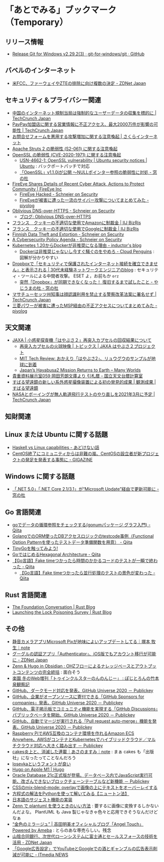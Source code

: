 # 「あとでみる」ブックマーク（Temporary）


## リリース情報

- [Release Git for Windows v2.29.2(3) · git-for-windows/git · GitHub](https://github.com/git-for-windows/git/releases/tag/v2.29.2.windows.3)

## バベルのインターネット

- [米FCC、ファーウェイやZTEの排除に向け複数の決定 - ZDNet Japan](https://japan.zdnet.com/article/35163701/)

## セキュリティ＆プライバシー関連

- [中国のインターネット規制当局は強制的なユーザーデータの収集を標的に  |  TechCrunch Japan](https://jp.techcrunch.com/2020/12/06/2020-12-04-chinas-internet-regulator-takes-aim-at-forced-data-collection/)
- [PayPay加盟店に関する営業情報に不正アクセス、最大2000万件が影響の可能性  |  TechCrunch Japan](https://jp.techcrunch.com/2020/12/07/paypay-2/)
- [お問合せフォームを悪用する攻撃増加に関する注意喚起 | さくらインターネット](https://www.sakura.ad.jp/information/announcements/2020/12/08/1968205707/)
- [Apache Struts 2 の脆弱性 (S2-061) に関する注意喚起](https://www.jpcert.or.jp/at/2020/at200046.html)
- [OpenSSL の脆弱性 (CVE-2020-1971) に関する注意喚起](https://www.jpcert.or.jp/at/2020/at200048.html)
    - [USN-4662-1: OpenSSL vulnerability | Ubuntu security notices | Ubuntu](https://ubuntu.com/security/notices/USN-4662-1) : バックポートパッチで対応
    - [「OpenSSL」v1.1.0iが公開 ～NULLポインター参照の脆弱性に対処 - 窓の杜](https://forest.watch.impress.co.jp/docs/news/1294220.html)
- [FireEye Shares Details of Recent Cyber Attack, Actions to Protect Community | FireEye Inc](https://www.fireeye.com/blog/products-and-services/2020/12/fireeye-shares-details-of-recent-cyber-attack-actions-to-protect-community.html)
    - [FireEye Hacked - Schneier on Security](https://www.schneier.com/blog/archives/2020/12/fireeye-hacked.html)
    - [FireEyeが被害に遭った一流のサイバー攻撃についてまとめてみた - piyolog](https://piyolog.hatenadiary.jp/entry/2020/12/10/180000)
- [Oblivious DNS-over-HTTPS - Schneier on Security](https://www.schneier.com/blog/archives/2020/12/oblivious-dns-over-https.html)
    - [ブログ: Oblivious DNS-over-HTTPS](https://okuranagaimo.blogspot.com/2020/12/oblivious-dns-over-https.html)
- [フランス　クッキーの不適切な使用でAmazonに制裁金 | IIJ BizRis](https://portal.bizrisk.iij.jp/595)
- [フランス　クッキーの不適切な使用でGoogleに制裁金 | IIJ BizRis](https://portal.bizrisk.iij.jp/594)
- [Finnish Data Theft and Extortion - Schneier on Security](https://www.schneier.com/blog/archives/2020/12/finnish-data-theft-and-extortion.html)
- [A Cybersecurity Policy Agenda - Schneier on Security](https://www.schneier.com/blog/archives/2020/12/a-cybersecurity-policy-agenda.html)
- [Kubernetes 1.20からDockerが非推奨になる理由 - inductor's blog](https://blog.inductor.me/entry/2020/12/03/061329)
    - [Dockerは非推奨じゃないし今すぐ騒ぐのをやめろ - Cloud Penguins](https://jaco.udcp.info/entry/2020/12/03/172843) : 図解が分かりやすい
- [Dropboxで「セキュリティで保護されたインターネット接続を確立できません」と表示される | 30代未経験ネットワークエンジニアのblog](https://network-beginner.xyz/dropbox_error) : セキュリティ・ツールによる中間者攻撃。 ESET よ，お前もか `orz`
    - [突然「Dropbox」が同期できなくなった！ 復旧するまで試したこと - やじうまの杜 - 窓の杜](https://forest.watch.impress.co.jp/docs/serial/yajiuma/1294770.html)
- [マサチューセッツ州知事は顔認識利用を禁止する警察改革法案に署名せず  |  TechCrunch Japan](https://jp.techcrunch.com/2020/12/11/2020-12-10-massachusetts-governor-returns-police-reform-bill-asking-lawmakers-to-drop-facial-recognition-ban/)
- [三菱パワーが被害に遭ったMSP経由の不正アクセスについてまとめてみた - piyolog](https://piyolog.hatenadiary.jp/entry/2020/12/12/080034)

## 天文関連

- [JAXA | 小惑星探査機「はやぶさ２」再突入カプセルの回収結果について](https://www.jaxa.jp/press/2020/12/20201206-1_j.html)
    - [再突入カプセルの火球映像 | トピックス | JAXA はやぶさ２プロジェクト](http://www.hayabusa2.jaxa.jp/topics/20201206_fireball/)
    - [MIT Tech Review: おかえり「はやぶさ2」、リュウグウのサンプルが地球に到着](https://www.technologyreview.jp/s/227307/japan-is-about-to-bring-back-samples-of-an-asteroid-180-million-miles-away/)
    - [Japan’s Hayabusa2 Mission Returns to Earth – Many Worlds](https://manyworlds.space/2020/12/11/japans-hayabusa2-mission-returns-to-earth/)
- [貴重資料展示室059 岡田芳朗文庫より 引札暦 - 国立天文台暦計算室](https://eco.mtk.nao.ac.jp/koyomi/exhibition/059/)
- [すばる望遠鏡の新しい系外惑星撮像装置による初の発見的成果 | 観測成果 | すばる望遠鏡](https://subarutelescope.org/jp/results/2020/12/10/2917.html)
- [NASAとボーイングが無人軌道飛行テストのやり直しを2021年3月に予定  |  TechCrunch Japan](https://jp.techcrunch.com/2020/12/11/2020-12-10-nasa-and-boeing-set-do-over-starliner-orbital-test-flight-for-march-2021/)

## 知財関連


## Linux または Ubuntu に関する話題

- [Haskell vs Linux capabilities - あどけない話](https://kazu-yamamoto.hatenablog.jp/entry/2020/12/10/150731)
- [CentOS終了にコミュニティからは非難の嵐、CentOSの設立者が新プロジェクトの発足を発表する事態に - GIGAZINE](https://gigazine.net/news/20201211-centos-red-hat-enterprise-linux/)

## Windows に関する話題

- [「.NET 5.0」「.NET Core 2.1/3.1」が“Microsoft Update”経由で更新可能に - 窓の杜](https://forest.watch.impress.co.jp/docs/news/1293450.html)

## Go 言語関連

- [goでデータの循環参照をチェックする(gonumパッケージ グラフ入門) - Qiita](https://qiita.com/kaz2ngt/items/ed4a0b0209e140357e00)
- [GolangでのORM使ったDBアクセスロジックのtestcode事例（Functional Option Patternを使ったテストデータ準備関数を用意） - Qiita](https://qiita.com/sky0621/items/90a8b6e7dd097cd671cd)
- [TinyGoを触ってみよう!](https://zenn.dev/pranc1ngpegasus/articles/e14b30caefc4e34d139d)
- [GoではじめるHexagonal Architecture - Qiita](https://qiita.com/usk81/items/5fd99c1c84d9a15db583)
- [【Go言語】Fake timeつかったら時間のかかるコードのテストが一瞬で終わった - Qiita](https://qiita.com/hogedigo/items/c2b6281961c5e21c4907)
    - [【Go言語】Fake timeつかったら並行処理のテストの景色が変わった - Qiita](https://qiita.com/hogedigo/items/d1db1d51d00ea5f2b75f)

## Rust 言語関連

- [The Foundation Conversation | Rust Blog](https://blog.rust-lang.org/2020/12/07/the-foundation-conversation.html)
- [Launching the Lock Poisoning Survey | Rust Blog](https://blog.rust-lang.org/2020/12/11/lock-poisoning-survey.html)

## その他

- [静音カメラアプリMicrosoft Pixが地味によいアップデートしてる｜塚本 牧生｜note](https://note.com/tsukamoto/n/nb0a054a2ae34)
- [グーグルの認証アプリ「Authenticator」、iOS版でもアカウント移行が可能に - ZDNet Japan](https://japan.zdnet.com/article/35163455/)
- [Zenn & Hugo in Obsidian : OHZフローによるナレッジベースとアウトプットコンテンツの完全統括](https://zenn.dev/estra/articles/ohzflow-zenn-hugo-obsidian) : 面白そう
- [楽園 冬のWeb増刊「トゥインクルスターのんのんじー」 : ぽじとろんの竹本泉観察記](https://positron.exblog.jp/32043668/)
- [GitHub、ダークモード対応を発表。GitHub Universe 2020 － Publickey](https://www.publickey1.jp/blog/20/githubgithub_universe_2020.html)
- [GitHub、企業がオープンソースに寄付できる「GitHub Sponsors for companies」発表。GitHub Universe 2020 － Publickey](https://www.publickey1.jp/blog/20/githubgithub_sponsors_for_companiesgithub_universe_2020.html)
- [GitHub、電子掲示板でコミュニティ機能を実現する「GitHub Discussions」パブリックベータを開始。GitHub Universe 2020 － Publickey](https://www.publickey1.jp/blog/20/githubgithub_discussionsgithub_universe_2020.html)
- [GitHub、自動でマージが実行される「Pull request auto-merge」機能を発表。GitHub Universe 2020 － Publickey](https://www.publickey1.jp/blog/20/githubpull_request_auto-mergegithub_universe_2020.html)
- [Raspberry PiでAWS互換のコンテナ環境を作れるAmazon ECS Anywhere。AWSがコンテナとKubernetesでハイブリッドクラウド／マルチクラウド対応へ大きく踏み出す － Publickey](https://www.publickey1.jp/blog/20/raspberry_piawsamazon_ecs_anywhereawskubernetes.html)
- [cakes炎上と、消滅した連載｜あさのますみ｜note](https://note.com/masumi_asano/n/n5f3f3ad8ad5e) : まぁ cakes も「出版社」になったってことなんだろう
- [Iosevkaというフォントが良い](https://zenn.dev/luna_chevalier/articles/4ebfb6c8a2dda62fc682)
- [Hugo on Apple M1 | Hugo](https://gohugo.io/news/hugo-macos-intel-vs-arm/)
- [Oracle Database 21c正式版が登場。データベース内でJavaScript実行可能、改ざんできないブロックチェーンテーブルなど新機能 － Publickey](https://www.publickey1.jp/blog/20/oracle_database_21cjavascript.html)
- [CSSのmix-blend-mode: overlayで画像の上にテキストをオーバーレイする](https://zenn.dev/catnose99/articles/5081ef6154e530)
- [方程式の解法をPythonを使って解いてみる【ニュートン法】](https://zenn.dev/kaitombow/articles/1ee53acb89eee8)
- [日本語のサジェスト機能の実装](https://zenn.dev/naughie/books/fb2d718b6df670)
- [Zenn で plantuml を使うときのいい方法](https://zenn.dev/fuuki/articles/20201211-zenn-plantuml) : 要するに画像に変換するしかないんだよな。 PlantUML も Java 製じゃなきゃ色々と応用できそうなんだけどなぁ
- [“金色のミラージュ” | 高田明美オフィシャルブログ「Angel Touch」Powered by Ameba](https://ameblo.jp/angel-touch/entry-12643454770.html) : とらのあな専売らしい。残念
- [山陰合同銀行、次世代ローンシステムに富士通とセールスフォースの技術を活用 - ZDNet Japan](https://japan.zdnet.com/article/35163732/)
- [「Google広告設定」でYouTubeとGoogleでの酒とギャンブルの広告表示削減が可能に - ITmedia NEWS](https://www.itmedia.co.jp/news/articles/2012/11/news061.html)

<!-- eof -->
